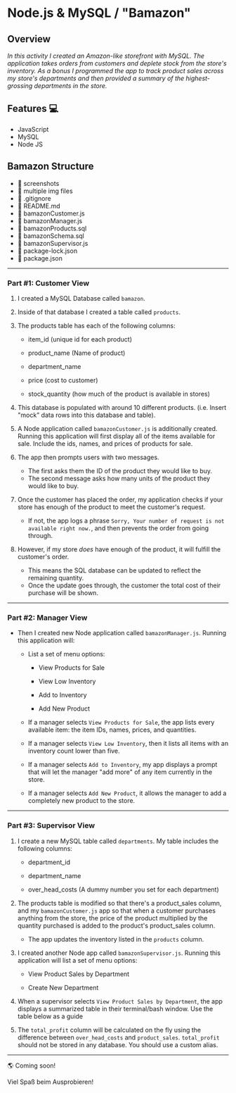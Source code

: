 # Node.js & MySQL / "Bamazon"

## Overview

_In this activity I created an Amazon-like storefront with MySQL. The application takes orders from customers and deplete stock from the store's inventory. As a bonus I programmed the app to track product sales across my store's departments and then provided a summary of the highest-grossing departments in the store._

## Features :computer:
- JavaScript
- MySQL
- Node JS

## Bamazon Structure 

- :file_folder: screenshots
 - :page_facing_up: multiple img files
- :page_facing_up: .gitignore
- :page_facing_up: README.md
- :page_facing_up: bamazonCustomer.js
- :page_facing_up: bamazonManager.js
- :page_facing_up: bamazonProducts.sql
- :page_facing_up: bamazonSchema.sql
- :page_facing_up: bamazonSupervisor.js
- :page_facing_up: package-lock.json
- :page_facing_up: package.json
-----------------------------------------------------------------------------------------------------------------------------

### Part #1: Customer View

1. I created a MySQL Database called `bamazon`.

2. Inside of that database I created a table called `products`.

3. The products table has each of the following columns:

   * item_id (unique id for each product)

   * product_name (Name of product)

   * department_name

   * price (cost to customer)

   * stock_quantity (how much of the product is available in stores)

4. This database is populated with around 10 different products. (i.e. Insert "mock" data rows into this database and table).

5. A Node application called `bamazonCustomer.js` is additionally created. Running this application will first display all of the items available for sale. Include the ids, names, and prices of products for sale.

6. The app then prompts users with two messages.

   * The first asks them the ID of the product they would like to buy.
   * The second message asks how many units of the product they would like to buy.

7. Once the customer has placed the order, my application checks if your store has enough of the product to meet the customer's request.

   * If not, the app logs a phrase `Sorry, Your number of request is not available right now.`, and then prevents the order from going through.

8. However, if my store _does_ have enough of the product, it will fulfill the customer's order.
   * This means the SQL database can be updated to reflect the remaining quantity.
   * Once the update goes through, the customer the total cost of their purchase will be shown.
----------------------------------------------------------------------------------------------------------------------------------

### Part #2: Manager View

* Then I created new Node application called `bamazonManager.js`. Running this application will:

  * List a set of menu options:

    * View Products for Sale
    
    * View Low Inventory
    
    * Add to Inventory
    
    * Add New Product

  * If a manager selects `View Products for Sale`, the app lists every available item: the item IDs, names, prices, and quantities.

  * If a manager selects `View Low Inventory`, then it lists all items with an inventory count lower than five.

  * If a manager selects `Add to Inventory`, my app displays a prompt that will let the manager "add more" of any item currently in the store.

  * If a manager selects `Add New Product`, it allows the manager to add a completely new product to the store.
----------------------------------------------------------------------------------------------------------------------------------

### Part #3: Supervisor View

1. I create a new MySQL table called `departments`. My table includes the following columns:

   * department_id

   * department_name

   * over_head_costs (A dummy number you set for each department)

2. The products table is modified so that there's a product_sales column, and my `bamazonCustomer.js` app so that when a customer purchases anything from the store, the price of the product multiplied by the quantity purchased is added to the product's product_sales column.

   * The app updates the inventory listed in the `products` column.

3. I created another Node app called `bamazonSupervisor.js`. Running this application will list a set of menu options:

   * View Product Sales by Department
   
   * Create New Department

4. When a supervisor selects `View Product Sales by Department`, the app displays a summarized table in their terminal/bash window. Use the table below as a guide

5. The `total_profit` column will be calculated on the fly using the difference between `over_head_costs` and `product_sales`. `total_profit` should not be stored in any database. You should use a custom alias.

----------------------------------------------------------------------------------------------------------------------------------

:earth_americas: Coming soon!

Viel Spaß beim Ausprobieren!

